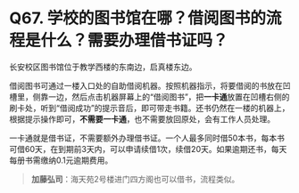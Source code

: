 # Q67. 学校的图书馆在哪？借阅图书的流程是什么？需要办理借书证吗？
长安校区图书馆位于教学西楼的东南边，启真楼东边。

借阅图书可通过一楼入口处的自助借阅机器。按照机器指示，将要借阅的书放在凹槽里，侧靠一边，然后点击机器屏幕上的“借阅图书”，把**一卡通**放置在凹槽右侧的刷卡处，听到“借阅成功”的提示音后，即可带走书籍。还书仍然在一楼的机器上，根据提示操作即可，**不需要一卡通**，也不需要放回原处，会有工作人员处理。

一卡通就是借书证，不需要额外办理借书证。一个人最多同时借50本书，每本书可借60天，在到期前3天内，可以申请续借1次，续借20天。如果逾期还书，每天每册书需缴纳0.1元逾期费用。

 > **加藤弘司**：海天苑2号楼进门四方阁也可以借书，流程类似。
